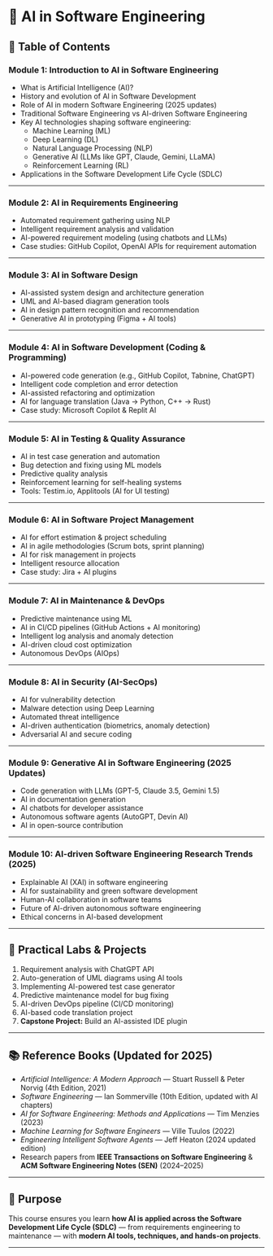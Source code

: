 # 📘 AI in Software Engineering

## 📑 Table of Contents  

### **Module 1: Introduction to AI in Software Engineering**
- What is Artificial Intelligence (AI)?  
- History and evolution of AI in Software Development  
- Role of AI in modern Software Engineering (2025 updates)  
- Traditional Software Engineering vs AI-driven Software Engineering  
- Key AI technologies shaping software engineering:  
  - Machine Learning (ML)  
  - Deep Learning (DL)  
  - Natural Language Processing (NLP)  
  - Generative AI (LLMs like GPT, Claude, Gemini, LLaMA)  
  - Reinforcement Learning (RL)  
- Applications in the Software Development Life Cycle (SDLC)  

---

### **Module 2: AI in Requirements Engineering**
- Automated requirement gathering using NLP  
- Intelligent requirement analysis and validation  
- AI-powered requirement modeling (using chatbots and LLMs)  
- Case studies: GitHub Copilot, OpenAI APIs for requirement automation  

---

### **Module 3: AI in Software Design**
- AI-assisted system design and architecture generation  
- UML and AI-based diagram generation tools  
- AI in design pattern recognition and recommendation  
- Generative AI in prototyping (Figma + AI tools)  

---

### **Module 4: AI in Software Development (Coding & Programming)**
- AI-powered code generation (e.g., GitHub Copilot, Tabnine, ChatGPT)  
- Intelligent code completion and error detection  
- AI-assisted refactoring and optimization  
- AI for language translation (Java → Python, C++ → Rust)  
- Case study: Microsoft Copilot & Replit AI  

---

### **Module 5: AI in Testing & Quality Assurance**
- AI in test case generation and automation  
- Bug detection and fixing using ML models  
- Predictive quality analysis  
- Reinforcement learning for self-healing systems  
- Tools: Testim.io, Applitools (AI for UI testing)  

---

### **Module 6: AI in Software Project Management**
- AI for effort estimation & project scheduling  
- AI in agile methodologies (Scrum bots, sprint planning)  
- AI for risk management in projects  
- Intelligent resource allocation  
- Case study: Jira + AI plugins  

---

### **Module 7: AI in Maintenance & DevOps**
- Predictive maintenance using ML  
- AI in CI/CD pipelines (GitHub Actions + AI monitoring)  
- Intelligent log analysis and anomaly detection  
- AI-driven cloud cost optimization  
- Autonomous DevOps (AIOps)  

---

### **Module 8: AI in Security (AI-SecOps)**
- AI for vulnerability detection  
- Malware detection using Deep Learning  
- Automated threat intelligence  
- AI-driven authentication (biometrics, anomaly detection)  
- Adversarial AI and secure coding  

---

### **Module 9: Generative AI in Software Engineering (2025 Updates)**
- Code generation with LLMs (GPT-5, Claude 3.5, Gemini 1.5)  
- AI in documentation generation  
- AI chatbots for developer assistance  
- Autonomous software agents (AutoGPT, Devin AI)  
- AI in open-source contribution  

---

### **Module 10: AI-driven Software Engineering Research Trends (2025)**
- Explainable AI (XAI) in software engineering  
- AI for sustainability and green software development  
- Human-AI collaboration in software teams  
- Future of AI-driven autonomous software engineering  
- Ethical concerns in AI-based development  

---

## 🧪 Practical Labs & Projects
1. Requirement analysis with ChatGPT API  
2. Auto-generation of UML diagrams using AI tools  
3. Implementing AI-powered test case generator  
4. Predictive maintenance model for bug fixing  
5. AI-driven DevOps pipeline (CI/CD monitoring)  
6. AI-based code translation project  
7. **Capstone Project:** Build an AI-assisted IDE plugin  

---

## 📚 Reference Books (Updated for 2025)
- *Artificial Intelligence: A Modern Approach* — Stuart Russell & Peter Norvig (4th Edition, 2021)  
- *Software Engineering* — Ian Sommerville (10th Edition, updated with AI chapters)  
- *AI for Software Engineering: Methods and Applications* — Tim Menzies (2023)  
- *Machine Learning for Software Engineers* — Ville Tuulos (2022)  
- *Engineering Intelligent Software Agents* — Jeff Heaton (2024 updated edition)  
- Research papers from **IEEE Transactions on Software Engineering** & **ACM Software Engineering Notes (SEN)** (2024–2025)  

---

## 🚀 Purpose
This course ensures you learn **how AI is applied across the Software Development Life Cycle (SDLC)** — from requirements engineering to maintenance — with **modern AI tools, techniques, and hands-on projects**.  

---
